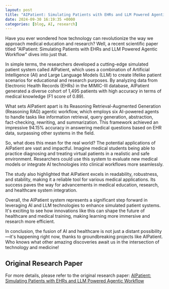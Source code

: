 ```yaml
---
layout: post
title: "AIPatient: Simulating Patients with EHRs and LLM Powered Agentic Workflow"
date: 2024-09-30 16:19:35 +0000
categories: [blog, AI, research]
---
```

Have you ever wondered how technology can revolutionize the way we approach medical education and research? Well, a recent scientific paper titled "AIPatient: Simulating Patients with EHRs and LLM Powered Agentic Workflow" dives into just that.

In simple terms, the researchers developed a cutting-edge simulated patient system called AIPatient, which uses a combination of Artificial Intelligence (AI) and Large Language Models (LLM) to create lifelike patient scenarios for educational and research purposes. By analyzing data from Electronic Health Records (EHRs) in the MIMIC-III database, AIPatient generated a diverse cohort of 1,495 patients with high accuracy in terms of medical knowledge (F1 score of 0.89).

What sets AIPatient apart is its Reasoning Retrieval-Augmented Generation (Reasoning RAG) agentic workflow, which employs six AI-powered agents to handle tasks like information retrieval, query generation, abstraction, fact-checking, rewriting, and summarization. This framework achieved an impressive 94.15% accuracy in answering medical questions based on EHR data, surpassing other systems in the field.

So, what does this mean for the real world? The potential applications of AIPatient are vast and impactful. Imagine medical students being able to practice diagnosing and treating virtual patients in a realistic and safe environment. Researchers could use this system to evaluate new medical models or integrate AI technologies into clinical workflows more seamlessly.

The study also highlighted that AIPatient excels in readability, robustness, and stability, making it a reliable tool for various medical applications. Its success paves the way for advancements in medical education, research, and healthcare system integration.

Overall, the AIPatient system represents a significant step forward in leveraging AI and LLM technologies to enhance simulated patient systems. It's exciting to see how innovations like this can shape the future of healthcare and medical training, making learning more immersive and research more efficient.

In conclusion, the fusion of AI and healthcare is not just a distant possibility—it's happening right now, thanks to groundbreaking projects like AIPatient. Who knows what other amazing discoveries await us in the intersection of technology and medicine!

## Original Research Paper
For more details, please refer to the original research paper:
[AIPatient: Simulating Patients with EHRs and LLM Powered Agentic Workflow](http://arxiv.org/abs/2409.18924v1)
